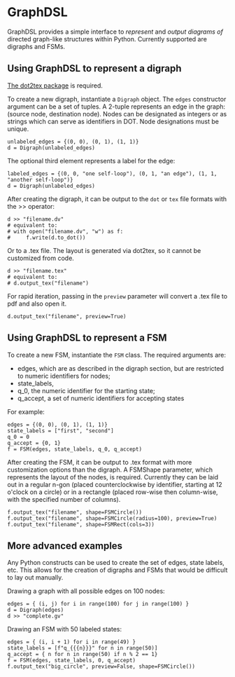 # GraphDSL

GraphDSL provides a simple interface to _represent_ and _output diagrams of_ directed graph-like structures within Python. Currently supported are digraphs and FSMs.

## Using GraphDSL to represent a digraph

[The dot2tex package](https://dot2tex.readthedocs.io/en/latest/) is required.

To create a new digraph, instantiate a `Digraph` object. The `edges` constructor argument can be a set of tuples. A 2-tuple represents an edge in the graph: (source node, destination node). Nodes can be designated as integers or as strings which can serve as identifiers in DOT. Node designations must be unique.

```
unlabeled_edges = {(0, 0), (0, 1), (1, 1)}
d = Digraph(unlabeled_edges)
```

The optional third element represents a label for the edge:
```
labeled_edges = {(0, 0, "one self-loop"), (0, 1, "an edge"), (1, 1, "another self-loop")}
d = Digraph(unlabeled_edges)
```

After creating the digraph, it can be output to the `dot` or `tex` file formats with the >> operator:
```
d >> "filename.dv"
# equivalent to:
# with open("filename.dv", "w") as f:
#     f.write(d.to_dot())
```

Or to a .tex file. The layout is generated via dot2tex, so it cannot be customized from code.
```
d >> "filename.tex"
# equivalent to:
# d.output_tex("filename")
```

For rapid iteration, passing in the `preview` parameter will convert a .tex file to pdf and also open it.
```
d.output_tex("filename", preview=True)
```


## Using GraphDSL to represent a FSM

To create a new FSM, instantiate the `FSM` class. The required arguments are: 
- edges, which are as described in the digraph section, but are restricted to numeric identifiers for nodes;
- state_labels, 
- q_0, the numeric identifier for the starting state;
- q_accept, a set of numeric identifiers for accepting states

For example:
```
edges = {(0, 0), (0, 1), (1, 1)}
state_labels = ["first", "second"]
q_0 = 0
q_accept = {0, 1}
f = FSM(edges, state_labels, q_0, q_accept)
```

After creating the FSM, it can be output to .tex format with more customization options than the digraph. A FSMShape parameter, which represents the layout of the nodes, is required. Currently they can be laid out in a regular n-gon (placed counterclockwise by identifier, starting at 12 o'clock on a circle) or in a rectangle (placed row-wise then column-wise, with the specified number of columns).
```
f.output_tex("filename", shape=FSMCircle())
f.output_tex("filename", shape=FSMCircle(radius=100), preview=True)
f.output_tex("filename", shape=FSMRect(cols=3))
```


## More advanced examples

Any Python constructs can be used to create the set of edges, state labels, etc. This allows for the creation of digraphs and FSMs that would be difficult to lay out manually.

Drawing a graph with all possible edges on 100 nodes:
```
edges = { (i, j) for i in range(100) for j in range(100) }
d = Digraph(edges)
d >> "complete.gv"
```

Drawing an FSM with 50 labeled states:
```
edges = { (i, i + 1) for i in range(49) }
state_labels = [f"q_{{{n}}}" for n in range(50)]
q_accept = { n for n in range(50) if n % 2 == 1}
f = FSM(edges, state_labels, 0, q_accept)
f.output_tex("big_circle", preview=False, shape=FSMCircle())
```
